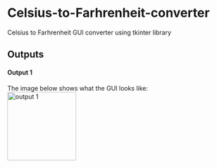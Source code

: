 # Celsius-to-Farhrenheit-converter
Celsius to Farhrenheit GUI converter using tkinter library
## Outputs

#### Output 1
The image below shows what the GUI looks like: <br/>
<img width="156" alt="output 1" src="https://user-images.githubusercontent.com/32400601/55046573-543c3f00-4fff-11e9-92b8-982c5aba0f0b.PNG">


